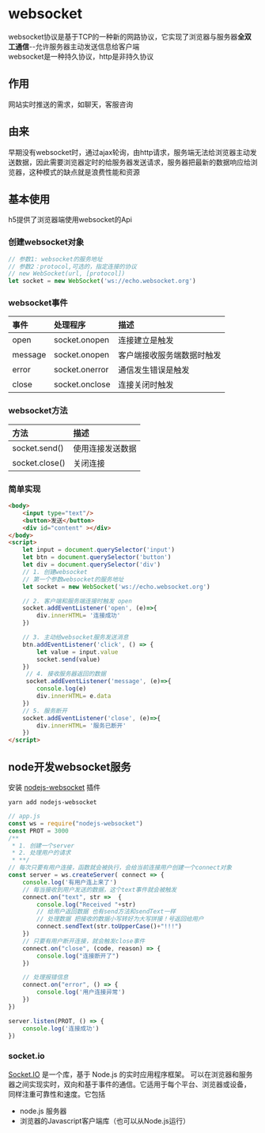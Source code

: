 # websocket
websocket协议是基于TCP的一种新的网路协议，它实现了浏览器与服务器**全双工通信**--允许服务器主动发送信息给客户端  
websocket是一种持久协议，http是非持久协议

## 作用
网站实时推送的需求，如聊天，客服咨询
## 由来
早期没有websocket时，通过ajax轮询，由http请求，服务端无法给浏览器主动发送数据，因此需要浏览器定时的给服务器发送请求，服务器把最新的数据响应给浏览器，这种模式的缺点就是浪费性能和资源
## 基本使用
h5提供了浏览器端使用websocket的Api

### 创建websocket对象
```js
// 参数1: websocket的服务地址
// 参数2：protocol,可选的，指定连接的协议
// new WebSocket(url, [protocol])
let socket = new WebSocket('ws://echo.websocket.org')
```
### websocket事件
事件|处理程序|描述
:--|:--|:--|
open|socket.onopen|连接建立是触发
message|socket.onopen|客户端接收服务端数据时触发
error|socket.onerror|通信发生错误是触发
close|socket.onclose|连接关闭时触发

### websocket方法
方法|描述
:--|:--|
socket.send()|使用连接发送数据
socket.close()|关闭连接

### 简单实现
```html
<body>
    <input type="text"/>
    <button>发送</button>
    <div id="content" ></div>
</body>
<script>
    let input = document.querySelector('input')
    let btn = document.querySelector('button')
    let div = document.querySelector('div')
    // 1. 创建websocket
    // 第一个参数websocket的服务地址
    let socket = new WebSocket('ws://echo.websocket.org')

    // 2. 客户端和服务端连接时触发 open
    socket.addEventListener('open', (e)=>{
        div.innerHTML= '连接成功'
    })

    // 3. 主动给websocket服务发送消息
    btn.addEventListener('click', () => {
        let value = input.value
        socket.send(value)
    })
     // 4. 接收服务器返回的数据
     socket.addEventListener('message', (e)=>{
        console.log(e)
        div.innerHTML= e.data
    })
    // 5. 服务断开
    socket.addEventListener('close', (e)=>{
        div.innerHTML= '服务已断开'
    })
</script>
```
## node开发websocket服务
安装 [nodejs-websocket](https://www.npmjs.com/package/nodejs-websocket) 插件
```
yarn add nodejs-websocket
```
```javascript
// app.js
const ws = require("nodejs-websocket")
const PROT = 3000
/**
 * 1. 创建一个server
 * 2. 处理用户的请求
 * **/
// 每次只要有用户连接，函数就会被执行，会给当前连接用户创建一个connect对象
const server = ws.createServer( connect => {
    console.log('有用户连上来了')
    // 每当接收到用户发送的数据，这个text事件就会被触发
    connect.on("text", str =>  {
        console.log("Received "+str)
        // 给用户返回数据 也有send方法和sendText一样
        // 处理数据 把接收的数据小写转好为大写拼接！号返回给用户
        connect.sendText(str.toUpperCase()+"!!!")
    })
    // 只要有用户断开连接，就会触发close事件
    connect.on("close", (code, reason) => {
        console.log("连接断开了")
    })

    // 处理报错信息
    connect.on("error", () => {
        console.log('用户连接异常')
    })
})

server.listen(PROT, () => {
    console.log('连接成功')
})
```

### socket.io
[Socket.IO](https://socket.io/) 是一个库，基于 Node.js 的实时应用程序框架。
可以在浏览器和服务器之间实现实时，双向和基于事件的通信。它适用于每个平台、浏览器或设备，
同样注重可靠性和速度。它包括
* node.js 服务器
* 浏览器的Javascript客户端库（也可以从Node.js运行）